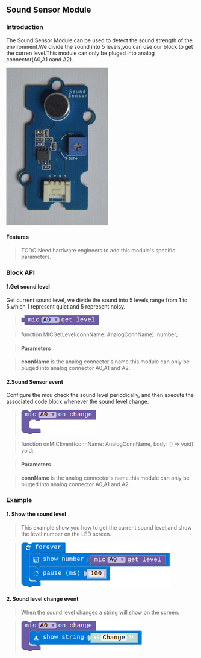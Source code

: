 ## Sound Sensor Module

### Introduction

The Sound Sensor Module can be used to detect the sound strength of the environment.We divide the sound into 5 levels,you can use our block to get the curren level.This module can only be pluged into analog connector(A0,A1 oand A2).

![module_pic](./image/modules/SoundSensor.png)

#### Features

> TODO:Need hardware engineers to add this module's specific parameters.

### Block API

#### 1.Get sound level

Get current sound level, we divide the sound into 5 levels,range from 1 to 5.which 1 represent quiet and 5 represent noisy.

> ![pic1](./image/sound_sensor/get-level.png)

> function MICGetLevel(connName: AnalogConnName): number;

> #### Parameters

> **connName** is the analog connector's name.this module can only be pluged into analog connector A0,A1 and A2.

#### 2.Sound Sensor event

Configure the mcu check the sound level periodically, and then execute the associated code block whenever the sound level change.

> ![pic2](./image/sound_sensor/mic-event.png)

> function onMICEvent(connName: AnalogConnName, body: () => void): void;

> #### Parameters

> **connName** is the analog connector's name.this module can only be pluged into analog connector A0,A1 and A2.

### Example

#### 1. Show the sound level

> This example show you how to get the current sound level,and show the level number on the LED screen.

> ![pic1](./image/sound_sensor/show-level.png)

#### 2. Sound level change event

> When the sound level changes a string will show on the screen.

> ![pic1](./image/sound_sensor/mic-event-show.png)
